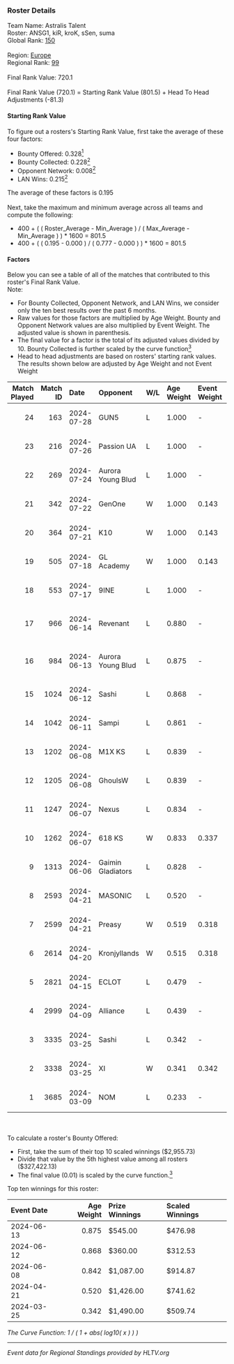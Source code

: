 ### Roster Details<br />
Team Name: Astralis Talent<br />
Roster: ANSG1, kiR, kroK, sSen, suma<br />
Global Rank: [150](../standings_global.md)<br />
<br />
Region: [Europe]( ../standings_europe.md)<br />
Regional Rank: [99]( ../standings_europe.md)<br />
<br />
Final Rank Value:  720.1<br />
<br />
Final Rank Value (720.1) = Starting Rank Value (801.5) + Head To Head Adjustments (-81.3)<br />

#### Starting Rank Value<br />
To figure out a rosters's Starting Rank Value, first take the average of these four factors:<br />
- Bounty Offered: 0.328[<sup>1</sup>](#table2)
- Bounty Collected: 0.228[<sup>2</sup>](#table1)
- Opponent Network: 0.008[<sup>2</sup>](#table1)
- LAN Wins: 0.215[<sup>2</sup>](#table1)

The average of these factors is 0.195<br />
<br />
Next, take the maximum and minimum average across all teams and compute the following:<br />
- 400 + ( ( Roster_Average - Min_Average ) / ( Max_Average - Min_Average ) ) * 1600 = 801.5
- 400 + ( ( 0.195 - 0.000 ) / ( 0.777 - 0.000 ) ) * 1600 = 801.5


#### Factors<br />
Below you can see a table of all of the matches that contributed to this roster's Final Rank Value.<br />
Note:<br />

- For Bounty Collected, Opponent Network, and LAN Wins, we consider only the ten best results over the past 6 months.
- Raw values for those factors are multiplied by Age Weight. Bounty and Opponent Network values are also multiplied by Event Weight. The adjusted value is shown in parenthesis.
- The final value for a factor is the total of its adjusted values divided by 10. Bounty Collected is further scaled by the curve function[<sup>3</sup>](#curveFunction)
- Head to head adjustments are based on rosters' starting rank values. The results shown below are adjusted by Age Weight and not Event Weight
<span id="table1"></span><br />


| Match Played | Match ID | Date       | Opponent          | W/L | Age Weight | Event Weight | Bounty Collected | Opponent Network | LAN Wins  | H2H Adj. | Roster                             |
| -: | -: | :- | :- | :- | :- | :- | :- | :- | :- | -: | :- |
|           24 |      163 | 2024-07-28 | GUN5              | L   | 1.000      | -            | -                | -                | -         |   -10.00 | ANSG1, kiR, kroK, sSen, suma       |
|           23 |      216 | 2024-07-26 | Passion UA        | L   | 1.000      | -            | -                | -                | -         |    -3.42 | ANSG1, kiR, kroK, sSen, suma       |
|           22 |      269 | 2024-07-24 | Aurora Young Blud | L   | 1.000      | -            | -                | -                | -         |    -7.68 | ANSG1, kiR, kroK, sSen, suma       |
|           21 |      342 | 2024-07-22 | GenOne            | W   | 1.000      | 0.143        | 0.000 (0.000)    | 0.077 (0.011)    | 0 (0.000) |     7.54 | ANSG1, kiR, kroK, sSen, suma       |
|           20 |      364 | 2024-07-21 | K10               | W   | 1.000      | 0.143        | 0.008 (0.001)    | 0.133 (0.019)    | 0 (0.000) |    14.85 | ANSG1, kiR, kroK, sSen, suma       |
|           19 |      505 | 2024-07-18 | GL Academy        | W   | 1.000      | 0.143        | 0.007 (0.001)    | 0.102 (0.015)    | 0 (0.000) |    16.92 | ANSG1, kiR, kroK, sSen, suma       |
|           18 |      553 | 2024-07-17 | 9INE              | L   | 1.000      | -            | -                | -                | -         |    -6.37 | ANSG1, kiR, kroK, sSen, suma       |
|           17 |      966 | 2024-06-14 | Revenant          | L   | 0.880      | -            | -                | -                | -         |   -10.60 | alexsomfan, ANSG1, kiR, sSen, suma |
|           16 |      984 | 2024-06-13 | Aurora Young Blud | L   | 0.875      | -            | -                | -                | -         |    -7.92 | alexsomfan, ANSG1, kiR, sSen, suma |
|           15 |     1024 | 2024-06-12 | Sashi             | L   | 0.868      | -            | -                | -                | -         |    -1.81 | ANSG1, kiR, kroK, sSen, suma       |
|           14 |     1042 | 2024-06-11 | Sampi             | L   | 0.861      | -            | -                | -                | -         |    -8.53 | ANSG1, kiR, kroK, sSen, suma       |
|           13 |     1202 | 2024-06-08 | M1X KS            | L   | 0.839      | -            | -                | -                | -         |    -9.00 | ANSG1, kiR, kroK, sSen, suma       |
|           12 |     1205 | 2024-06-08 | GhoulsW           | L   | 0.839      | -            | -                | -                | -         |   -20.79 | ANSG1, kiR, kroK, sSen, suma       |
|           11 |     1247 | 2024-06-07 | Nexus             | L   | 0.834      | -            | -                | -                | -         |   -13.69 | ANSG1, kiR, kroK, sSen, suma       |
|           10 |     1262 | 2024-06-07 | 618 KS            | W   | 0.833      | 0.337        | 0.000 (0.000)    | 0.000 (0.000)    | 1 (0.833) |     2.79 | ANSG1, kiR, kroK, sSen, suma       |
|            9 |     1313 | 2024-06-06 | Gaimin Gladiators | L   | 0.828      | -            | -                | -                | -         |    -5.96 | ANSG1, kiR, kroK, sSen, suma       |
|            8 |     2593 | 2024-04-21 | MASONIC           | L   | 0.520      | -            | -                | -                | -         |    -8.34 | ANSG1, JBOEN, kiR, kroK, tOPZ      |
|            7 |     2599 | 2024-04-21 | Preasy            | W   | 0.519      | 0.318        | 0.012 (0.002)    | 0.222 (0.037)    | 1 (0.519) |     8.35 | ANSG1, JBOEN, kiR, kroK, tOPZ      |
|            6 |     2614 | 2024-04-20 | Kronjyllands      | W   | 0.515      | 0.318        | 0.000 (0.000)    | 0.000 (0.000)    | 1 (0.515) |     1.70 | ANSG1, JBOEN, kiR, kroK, tOPZ      |
|            5 |     2821 | 2024-04-15 | ECLOT             | L   | 0.479      | -            | -                | -                | -         |    -2.37 | ANSG1, JBOEN, kiR, kroK, tOPZ      |
|            4 |     2999 | 2024-04-09 | Alliance          | L   | 0.439      | -            | -                | -                | -         |    -5.67 | ANSG1, JBOEN, kiR, kroK, tOPZ      |
|            3 |     3335 | 2024-03-25 | Sashi             | L   | 0.342      | -            | -                | -                | -         |    -7.02 | ANSG1, JBOEN, kiR, kroK, tOPZ      |
|            2 |     3338 | 2024-03-25 | XI                | W   | 0.341      | 0.342        | 0.000 (0.000)    | 0.000 (0.000)    | 0 (0.000) |     1.86 | ANSG1, JBOEN, kiR, kroK, tOPZ      |
|            1 |     3685 | 2024-03-09 | NOM               | L   | 0.233      | -            | -                | -                | -         |    -6.20 | ANSG1, JBOEN, kiR, kroK, tOPZ      |

<br />
<span id="table2"></span><br />
To calculate a roster's Bounty Offered:<br />

- First, take the sum of their top 10 scaled winnings ($2,955.73)
- Divide that value by the 5th highest value among all rosters ($327,422.13)
- The final value (0.01) is scaled by the curve function.[<sup>3</sup>](#curveFunction)

Top ten winnings for this roster:<br />

| Event Date | Age Weight | Prize Winnings | Scaled Winnings |
| :- | -: | :- | :- |
| 2024-06-13 |      0.875 | $545.00        | $476.98         |
| 2024-06-12 |      0.868 | $360.00        | $312.53         |
| 2024-06-08 |      0.842 | $1,087.00      | $914.87         |
| 2024-04-21 |      0.520 | $1,426.00      | $741.62         |
| 2024-03-25 |      0.342 | $1,490.00      | $509.74         |


<span id="curveFunction"></span>_The Curve Function: 1 / ( 1 + abs( log10( x ) ) )_<br />

---
_Event data for Regional Standings provided by HLTV.org_<br />
